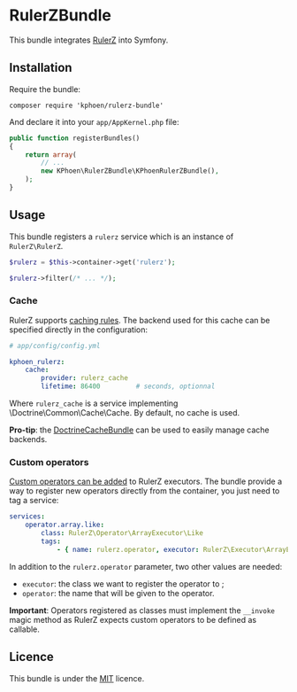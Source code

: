 RulerZBundle
============

This bundle integrates [RulerZ](https://github.com/K-Phoen/rulerz) into Symfony.

Installation
------------

Require the bundle:

```
composer require 'kphoen/rulerz-bundle'
```

And declare it into your `app/AppKernel.php` file:

```php
public function registerBundles()
{
    return array(
        // ...
        new KPhoen\RulerZBundle\KPhoenRulerZBundle(),
    );
}
```

Usage
-----

This bundle registers a `rulerz` service which is an instance of `RulerZ\RulerZ`.

```php
$rulerz = $this->container->get('rulerz');

$rulerz->filter(/* ... */);
```

### Cache

RulerZ supports [caching rules](https://github.com/K-Phoen/rulerz/blob/master/doc/caching_rules.md).
The backend used for this cache can be specified directly in the configuration:

```yaml
# app/config/config.yml

kphoen_rulerz:
    cache:
        provider: rulerz_cache
        lifetime: 86400         # seconds, optionnal
```

Where `rulerz_cache` is a service implementing \Doctrine\Common\Cache\Cache.
By default, no cache is used.

**Pro-tip**: the [DoctrineCacheBundle](https://github.com/doctrine/DoctrineCacheBundle)
can be used to easily manage cache backends.

### Custom operators

[Custom operators can be added](https://github.com/K-Phoen/rulerz/blob/master/doc/custom_operators.md)
to RulerZ executors.
The bundle provide a way to register new operators directly from the container,
you just need to tag a service:

```yaml
services:
    operator.array.like:
        class: RulerZ\Operator\ArrayExecutor\Like
        tags:
            - { name: rulerz.operator, executor: RulerZ\Executor\ArrayExecutor, operator: like }
```

In addition to the `rulerz.operator` parameter, two other values are needed:
* `executor`: the class we want to register the operator to ;
* `operator`: the name that will be given to the operator.

**Important**: Operators registered as classes must implement the `__invoke`
magic method as RulerZ expects custom operators to be defined as callable.


Licence
-------

This bundle is under the [MIT](https://github.com/K-Phoen/RulerZBundle/blob/master/LICENSE) licence.
